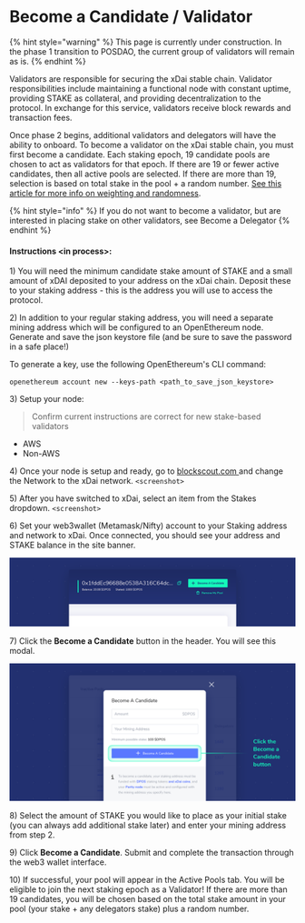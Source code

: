 # Become a Candidate / Validator

{% hint style="warning" %}
This page is currently under construction. In the phase 1 transition to POSDAO, the current group of validators will remain as is.
{% endhint %}

Validators are responsible for securing the xDai stable chain. Validator responsibilities include maintaining a functional node with constant uptime, providing STAKE as collateral, and providing decentralization to the protocol. In exchange for this service, validators receive block rewards and transaction fees.

Once phase 2 begins, additional validators and delegators will have the ability to onboard. To become a validator on the xDai stable chain, you must first become a candidate. Each staking epoch, 19 candidate pools are chosen to act as validators for that epoch. If there are 19 or fewer active candidates, then all active pools are selected. If there are more than 19, selection is based on total stake in the pool + a random number. [See this article for more info on weighting and randomness](https://forum.poa.network/t/reliable-randomness-bringing-on-chain-entropy-to-the-xdai-stable-chain/3015).

{% hint style="info" %}
If you do not want to become a validator, but are interested in placing stake on other validators, see Become a Delegator
{% endhint %}

#### Instructions &lt;in process&gt;:

1\) You will need the minimum candidate stake amount of STAKE and a small amount of xDAI deposited to your address on the xDai chain. Deposit these to your staking address - this is the address you will use to access the protocol. 

2\) In addition to your regular staking address, you will need a separate mining address which will be configured to an OpenEthereum node. Generate and save the json keystore file \(and be sure to save the password in a safe place!\)

To generate a key, use the following OpenEthereum's CLI command:

```text
openethereum account new --keys-path <path_to_save_json_keystore>
```

3\) Setup your node:

> Confirm current instructions are correct for new stake-based validators

* AWS
* Non-AWS

4\) Once your node is setup and ready, go to [blockscout.com ](http://blockscout.com/)and change the Network to the xDai network. `<screenshot>`

5\) After you have switched to xDai, select an item from the Stakes dropdown. `<screenshot>`

6\) Set your web3wallet \(Metamask/Nifty\) account to your Staking address and network to xDai. Once connected, you should see your address and STAKE balance in the site banner.

![](../../.gitbook/assets/candidate_1.png)

7\)  Click the **Become a Candidate** button in the header. You will see this modal.

![](../../.gitbook/assets/candidate_2.png)

8\) Select the amount of STAKE you would like to place as your initial stake \(you can always add additional stake later\) and enter your mining address from step 2.

9\) Click **Become a Candidate**. Submit and complete the transaction through the web3 wallet interface.

10\) If successful, your pool will appear in the Active Pools tab. You will be eligible to join the next staking epoch as a Validator! If there are more than 19 candidates, you will be chosen based on the total stake amount in your pool \(your stake + any delegators stake\) plus a random number.

